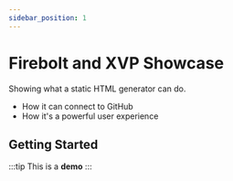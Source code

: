 ```yaml
---
sidebar_position: 1
---
```


# Firebolt and XVP Showcase

Showing what a static HTML generator can do.
* How it can connect to GitHub
* How it's a powerful user experience


## Getting Started


:::tip
This is a  **demo**
:::
